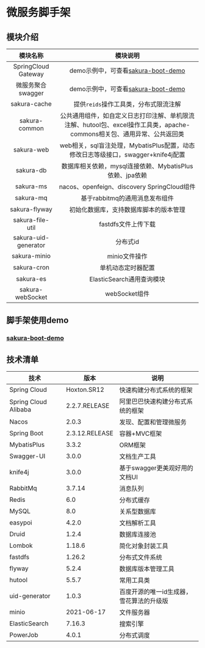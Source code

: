 # 微服务脚手架

## 模块介绍

| 模块名称                 | 模块说明                                                                          |
|:--------------------:|:-----------------------------------------------------------------------------:|
| SpringCloud Gateway  | demo示例中，可查看[sakura-boot-demo](https://github.com/yanjingfan/sakura-boot-demo) |
| 微服务聚合swagger         | demo示例中，可查看[sakura-boot-demo](https://github.com/yanjingfan/sakura-boot-demo) |
| sakura-cache         | 提供`reids`操作工具类，分布式限流注解                                                        |
| sakura-common    | 公共通用组件，如自定义日志打印注解、单机限流注解、hutool包、excel操作工具类，apache-commons相关包、通用异常、公共返回类      |
| sakura-web           | web相关，sql盲注处理，MybatisPlus配置，动态修改日志等级接口，swagger+knife4j配置                      |
| sakura-db            | 数据库相关依赖，mysql连接依赖、MybatisPlus依赖、jpa依赖                                         |
| sakura-ms            | nacos、openfeign、discovery SpringCloud组件                                       |
| sakura-mq            | 基于rabbitmq的通用消息发布组件                                                           |
| sakura-flyway        | 初始化数据库，支持数据库脚本的版本管理                                                           |
| sakura-file-util     | fastdfs文件上传下载                                                                 |
| sakura-uid-generator | 分布式id                                                                         |
| sakura-minio         | minio文件操作                                                                     |
| sakura-cron          | 单机动态定时器配置                                                                     |
| sakura-es            | ElasticSearch通用查询模块                                                           |
| sakura-webSocket     | webSocket组件                                                                   |



## 脚手架使用demo

### [sakura-boot-demo](https://github.com/yanjingfan/sakura-boot-demo)



## 技术清单

| 技术                   | 版本             | 说明                    |
| -------------------- | -------------- | --------------------- |
| Spring Cloud         | Hoxton.SR12    | 快速构建分布式系统的框架          |
| Spring Cloud Alibaba | 2.2.7.RELEASE  | 阿里巴巴快速构建分布式系统的框架      |
| Nacos                | 2.0.3          | 发现、配置和管理微服务           |
| Spring Boot          | 2.3.12.RELEASE | 容器+MVC框架              |
| MybatisPlus          | 3.3.2          | ORM框架                 |
| Swagger-UI           | 3.0.0          | 文档生产工具                |
| knife4j              | 3.0.0          | 基于swagger更美观好用的文档UI   |
| RabbitMq             | 3.7.14         | 消息队列                  |
| Redis                | 6.0            | 分布式缓存                 |
| MySQL                | 8.0            | 关系型数据库                |
| easypoi              | 4.2.0          | 文档解析工具                |
| Druid                | 1.2.4          | 数据库连接池                |
| Lombok               | 1.18.6         | 简化对象封装工具              |
| fastdfs              | 1.26.2         | 分布式文件系统               |
| flyway               | 5.2.4          | 数据库版本管理工具             |
| hutool               | 5.5.7          | 常用工具类                 |
| uid-generator        | 1.0.3          | 百度开源的唯一id生成器，雪花算法的升级版 |
| minio                | 2021-06-17     | 文件服务器                 |
| ElasticSearch        | 7.16.3         | 搜索引擎                  |
| PowerJob             | 4.0.1          | 分布式调度                 |
